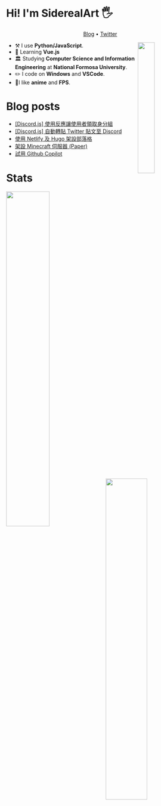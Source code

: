 # Hi! I'm SiderealArt 🖐

<p align="center">
  <a href="blog.siderealart.me">Blog</a> •
  <a href="https://twitter.com/siderealart">Twitter</a>
</p>

[<img align="right" width="30%" src="https://spotify-github-profile.vercel.app/api/view?uid=11100682144&cover_image=true&theme=default">](https://spotify-github-profile.vercel.app/api/view?uid=11100682144&cover_image=true&theme=default)

-   :hammer_and_pick: I use **Python/JavaScript**.
-   🌱 Learning **Vue.js**
-   🏛 Studying **Computer Science and Information Engineering** at **National Formosa University**.
- ✏️ I code on **Windows** and **VSCode**.
- 💖I like **anime** and **FPS**.

# Blog posts
<!-- BLOG-POST-LIST:START -->
- [[Discord.js] 使用反應讓使用者領取身分組](https://blog.siderealart.me/p/discord_autorole/)
- [[Discord.js] 自動轉貼 Twitter 貼文至 Discord](https://blog.siderealart.me/p/twitter_to_discord/)
- [使用 Netlify 及 Hugo 架設部落格](https://blog.siderealart.me/p/hugo_blog/)
- [架設 Minecraft 伺服器 (Paper)](https://blog.siderealart.me/p/mcserver/)
- [試用 Github Copilot](https://blog.siderealart.me/p/copilot/)
<!-- BLOG-POST-LIST:END -->

# Stats

[<img align="left" width="48%" src="https://github-readme-stats.vercel.app/api?username=SiderealArt&line_height=27.5">](https://github.com/SiderealArt)
[<img align="right" width="47%" src="https://github-readme-stats.vercel.app/api/wakatime?username=SiderealArt&layout=compact&custom_title=Language%20Used%20This%20Week&langs_count=10">](https://wakatime.com/@SiderealArt)
